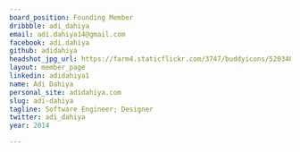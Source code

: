 ```yaml
---
board_position: Founding Member
dribbble: adi_dahiya
email: adi.dahiya14@gmail.com
facebook: adi.dahiya
github: adidahiya
headshot_jpg_url: https://farm4.staticflickr.com/3747/buddyicons/52034810@N07_r.jpg
layout: member_page
linkedin: adidahiya1
name: Adi Dahiya
personal_site: adidahiya.com
slug: adi-dahiya
tagline: Software Engineer; Designer
twitter: adi_dahiya
year: 2014

---
```


